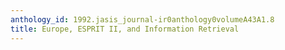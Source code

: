 ```yaml
---
anthology_id: 1992.jasis_journal-ir0anthology0volumeA43A1.8
title: Europe, ESPRIT II, and Information Retrieval
---
```

